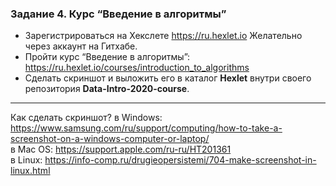 ### Задание 4. Курс “Введение в алгоритмы”
- Зарегистрироваться на Хекслете https://ru.hexlet.io Желательно через аккаунт на Гитхабе.
- Пройти курс “Введение в алгоритмы”: https://ru.hexlet.io/courses/introduction_to_algorithms  
- Сделать скриншот и выложить его в каталог **Hexlet** внутри своего репозитория **Data-Intro-2020-course**.

----------
Как сделать скриншот? 
в Windows: https://www.samsung.com/ru/support/computing/how-to-take-a-screenshot-on-a-windows-computer-or-laptop/     
в Mac OS: https://support.apple.com/ru-ru/HT201361       
в Linux: https://info-comp.ru/drugieopersistemi/704-make-screenshot-in-linux.html    
    
